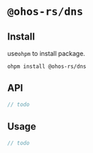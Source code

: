 # `@ohos-rs/dns`

## Install

use`ohpm` to install package.

```shell
ohpm install @ohos-rs/dns
```

## API

```ts
// todo
```

## Usage

```ts
// todo
```
